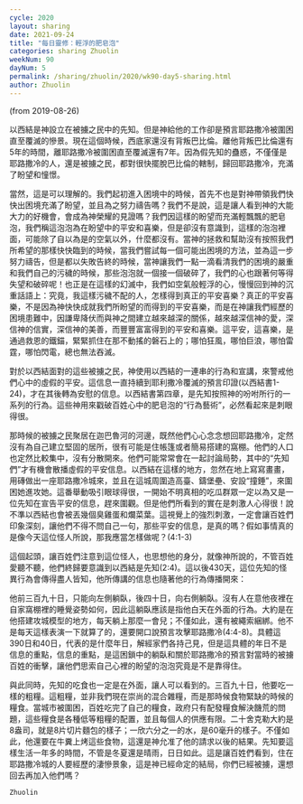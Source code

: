```yaml
---
cycle: 2020
layout: sharing
date: 2021-09-24
title: "每日靈修：輕浮的肥皂泡"
categories: sharing Zhuolin
weekNum: 90
dayNum: 5
permalink: /sharing/zhuolin/2020/wk90-day5-sharing.html
author: Zhuolin
---
```

(from 2019-08-26)

以西結是神設立在被擄之民中的先知。但是神給他的工作卻是預言耶路撒冷被圍困直至覆滅的慘景。現在這個時候，西底家還沒有背叛巴比倫。離他背叛巴比倫還有5年的時間，離耶路撒冷被圍困直至覆滅還有7年。因為假先知的蠱惑，不僅僅是耶路撒冷的人，還是被擄之民，都對很快擺脫巴比倫的轄制，歸回耶路撒冷，充滿了盼望和憧憬。  

當然，這是可以理解的。我們起初進入困境中的時候，首先不也是對神帶領我們快快出困境充滿了盼望，並且為之努力禱告嗎？我們不是說，這是讓人看到神的大能大力的好機會，會成為神榮耀的見證嗎？我們因這樣的盼望而充滿輕飄飄的肥皂泡，我們稱這泡泡為在盼望中的平安和喜樂，但是卻沒有意識到，這樣的泡泡裡面，可能除了自以為是的空氣以外，什麼都沒有。當神的拯救和幫助沒有按照我們所希望的那樣快快臨到的時候，當我們嘗試每一個可能出困境的方法，並為這一步努力禱告，但是都以失敗告終的時候，當神讓我們一點一滴看清我們的困境的嚴重和我們自己的污穢的時候，那些泡泡就一個接一個破碎了，我們的心也跟著何等得失望和破碎呢！也正是在這樣的幻滅中，我們如空氣般輕浮的心，慢慢回到神的沉重話語上：究竟，我這樣污穢不配的人，怎樣得到真正的平安喜樂？真正的平安喜樂，不是因為神快快成就我們所盼望的而得到的平安喜樂，而是在神讓我們經歷的困境患難中，因謙卑降伏而與神之間建立越來越深的關係，越來越深信神的愛，深信神的信實，深信神的美善，而豐豐富富得到的平安和喜樂。這平安，這喜樂，是通過救恩的鐵錨，緊緊抓住在那不動搖的磐石上的；哪怕狂風，哪怕巨浪，哪怕雷霆，哪怕閃電，總也無法吞滅。  

對於以西結面對的這些被擄之民，神使用以西結的一連串的行為和宣講，來警戒他們心中的虛假的平安。這信息一直持續到耶利撒冷覆滅的預言印證(以西結書1-24)，才在其後轉為安慰的信息。以西結書第四章，是先知按照神的吩咐所行的一系列的行為。這些神用來戳破百姓心中的肥皂泡的“行為藝術”，必然看起來是刺眼得很。  

那時候的被擄之民聚居在迦巴魯河的河邊，既然他們心心念念想回耶路撒冷，定然沒有為自己建立堅固的居所，很有可能是住帳篷或者簡易搭建的窩棚。他們的人口也定然比較集中，沒有分散開來。他們可能常常會在一起討論局勢，其中的“先知們”才有機會散播虛假的平安信息。以西結在這樣的地方，忽然在地上寫寫畫畫，用磚做出一座耶路撒冷城來，並且在這城周圍造高臺、鑄堡壘、安設“撞錘”，來圍困她進攻她。這番舉動吸引眼球得很，一開始不明真相的吃瓜群眾一定以為又是一位先知在宣告平安的信息，趕來圍觀。但是他們所看到的實在是刺激人心得很！說不準以西結也會被丟幾個臭雞蛋和爛菜葉。這視覺上的強烈刺激，一定會讓百姓們印象深刻，讓他們不得不問自己一句，那些平安的信息，是真的嗎？假如事情真的是像今天這位怪人所說，那我應當怎樣做呢？(4:1-3)  

這個起頭，讓百姓們注意到這位怪人，也思想他的身分，就像神所說的，不管百姓愛聽不聽，他們終歸要意識到以西結是先知(2:4)。這以後430天，這位先知的怪異行為會傳得盡人皆知，他所傳講的信息也隨著他的行為傳播開來：  

他前三百九十日，只能向左側躺臥，後四十日，向右側躺臥。沒有人在意他夜裡在自家窩棚裡的睡覺姿勢如何，因此這躺臥應該是指他白天在外面的行為。大約是在他搭建攻城模型的地方，每天躺上那麼一會兒；不僅如此，還有被繩索綑綁。他不是每天這樣表演一下就算了的，還要開口說預言攻擊耶路撒冷(4:4-8)。具體這390日和40日，代表的是什麼年日，解經家們各持己見，但是這具體的年日不是信息的重點，信息的重點，是這困鎖中的躺臥和關於耶路撒冷的預言對當時的被擄百姓的衝擊，讓他們思索自己心裡的盼望的泡泡究竟是不是靠得住。  

與此同時，先知的吃食也一定是在外面，讓人可以看到的。三百九十日，他要吃一樣的粗糧。這粗糧，並非我們現在崇尚的混合雜糧，而是那時候食物緊缺的時候的糧食。當城市被圍困，百姓吃完了自己的糧食，政府只有配發糧食解決饑荒的問題，這些糧食是各種低等粗糧的配置，並且每個人的供應有限。二十舍克勒大約是8盎司，就是8片切片麵包的樣子；一欣六分之一的水，是60毫升的樣子。不僅如此，他還要在牛糞上烤這些食物，這還是神允准了他的請求以後的結果。先知要這樣生活一年多的時間，不管是冬夏還是晴雨，日日如此。這是讓百姓們看到，住在耶路撒冷城的人要經歷的淒慘景象，這是神已經命定的結局，你們已經被擄，還想回去再加入他們嗎？  

`Zhuolin`  
